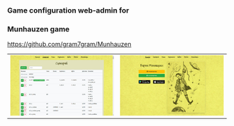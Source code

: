 ### Game configuration web-admin for

### Munhauzen game

https://github.com/gram7gram/Munhauzen

<table>
<tr>
<td style="text-align: center;"><img src="https://github.com/gram7gram/munhauzen-web/blob/master/demo-1.jpg"></td>
<td style="text-align: center;"><img src="https://github.com/gram7gram/munhauzen-web/blob/master/demo-2.jpg"></td>
</tr>
</table>
